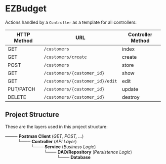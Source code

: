# EZBudget

Actions handled by a `Controller` as a template for all controllers:

<table>
<thead>
<tr>
<th>HTTP Method</th>
<th>URL</th>
<th>Controller Method</th>
</tr>
</thead>
<tbody>
<tr>
<td>GET</td>
<td><code>/customers</code></td>
<td>index</td>
</tr>
<tr>
<td>GET</td>
<td><code>/customers/create</code></td>
<td>create</td>
</tr>
<tr>
<td>POST</td>
<td><code>/customers</code></td>
<td>store</td>
</tr>
<tr>
<td>GET</td>
<td><code>/customers/{customer_id}</code></td>
<td>show</td>
</tr>
<tr>
<td>GET</td>
<td><code>/customers/{customer_id}/edit</code></td>
<td>edit</td>
</tr>
<tr>
<td>PUT/PATCH</td>
<td><code>/customers/{customer_id}</code></td>
<td>update</td>
</tr>
<tr>
<td>DELETE</td>
<td><code>/customers/{customer_id}</code></td>
<td>destroy</td>
</tr>
</tbody>
</table>


## Project Structure

These are the layers used in this project structure:

──── **Postman Client** (_GET, POST, ..._)  
&emsp;&emsp;&emsp;└─── **Controller** (_API Layer_)   
&emsp;&emsp;&emsp;&emsp;&emsp;&emsp;└─── **Service** (_Business Logic_)  
&emsp;&emsp;&emsp;&emsp;&emsp;&emsp;&emsp;&emsp;&emsp;└─── **DAO/Repository** (_Persistence Logic_)  
&emsp;&emsp;&emsp;&emsp;&emsp;&emsp;&emsp;&emsp;&emsp;&emsp;&emsp;&emsp;└─── **Database**